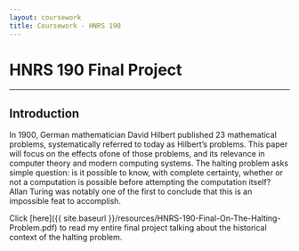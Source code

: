 ```yaml
---
layout: coursework
title: Coursework - HNRS 190
---
```


# HNRS 190 Final Project
----

## Introduction
In 1900, German mathematician David Hilbert published 23 mathematical problems, systematically referred to today as Hilbert’s problems. This paper will focus on the effects ofone of those problems, and its relevance in computer theory and modern computing systems. The halting problem asks simple question: is it possible to know, with complete certainty, whether or not a computation is possible before attempting the computation itself? Allan Turing was notably one of the first to conclude that this is an impossible feat to accomplish.

Click [here]({{ site.baseurl }}/resources/HNRS-190-Final-On-The-Halting-Problem.pdf) to read my entire final project talking about the historical context of the halting problem.